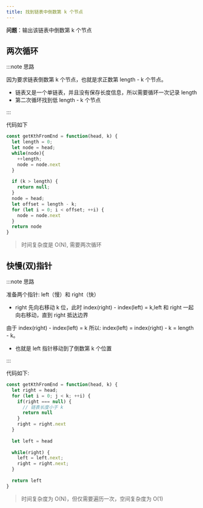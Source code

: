 ```yaml
---
title: 找到链表中倒数第 k 个节点
---
```


**问题**：输出该链表中倒数第 k 个节点

## 两次循环

:::note 思路

因为要求链表倒数第 k 个节点，也就是求正数第 length - k 个节点。

- 链表又是一个单链表，并且没有保存长度信息，所以需要循环一次记录 length
- 第二次循环找到低 length - k 个节点

:::

代码如下

```js
const getKthFromEnd = function(head, k) {
  let length = 0;
  let node = head;
  while(node){
    ++length;
    node = node.next
  }
  
  if (k > length) {
    return null;
  }
  node = head;
  let offset = length - k;
  for (let i = 0; i < offset; ++i) {
    node = node.next
  }
  return node
}
```

> 时间复杂度是 O(N), 需要两次循环

## 快慢(双)指针

:::note 思路

准备两个指针: left（慢）和 right（快）

- right 先向右移动 k 位，此时 index(right) - index(left) = k,left 和 right 一起向右移动，直到 right 抵达边界

由于 index(right) - index(left) = k 所以: index(left) = index(right) - k = length - k。

- 也就是 left 指针移动到了倒数第 k 个位置

:::

代码如下:

```js
const getKthFromEnd = function(head, k) {
  let right = head;
  for (let i = 0; j < k; ++i) {
    if(right === null) {
      // 链表长度小于 k
      return null
    }
    right = right.next
  }
  
  let left = head
  
  while(right) {
    left = left.next;
    right = right.next;
  }
  
  return left
}

```

> 时间复杂度为 O(N)，但仅需要遍历一次，空间复杂度为 O(1)

